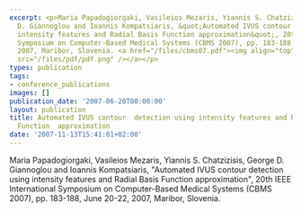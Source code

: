 ```yaml
---
excerpt: <p>Maria Papadogiorgaki, Vasileios Mezaris, Yiannis S. Chatzizisis, George
  D. Giannoglou and Ioannis Kompatsiaris, &quot;Automated IVUS contour detection using
  intensity features and Radial Basis Function approximation&quot;, 20th IEEE International
  Symposium on Computer-Based Medical Systems (CBMS 2007), pp. 183-188, June 20-22,
  2007, Maribor, Slovenia. <a href="/files/cbms07.pdf"><img align="top" alt="" border="0"
  src="/files/pdf/pdf.png" /></a></p>
types: publication
tags:
- conference_publications
images: []
publication_date: '2007-06-20T00:00:00'
layout: publication
title: Automated IVUS contour  detection using intensity features and Radial Basis
  Function  approximation
date: '2007-11-13T15:41:01+02:00'
---
```

<p>Maria Papadogiorgaki, Vasileios Mezaris, Yiannis S. Chatzizisis, George D. Giannoglou and Ioannis Kompatsiaris, &quot;Automated IVUS contour detection using intensity features and Radial Basis Function approximation&quot;, 20th IEEE International Symposium on Computer-Based Medical Systems (CBMS 2007), pp. 183-188, June 20-22, 2007, Maribor, Slovenia. <a href="/files/cbms07.pdf"><img align="top" alt="" border="0" src="/files/pdf/pdf.png" /></a></p>
